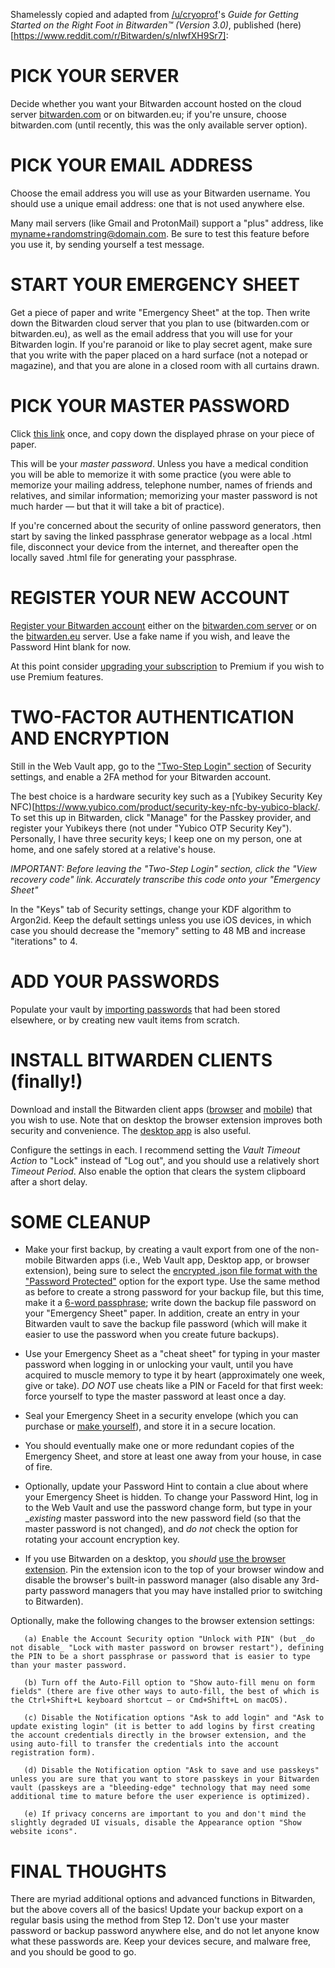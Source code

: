 Shamelessly copied and adapted from [/u/cryoprof](https://www.reddit.com/user/cryoprof/)'s _Guide for Getting Started on the Right Foot in Bitwarden™ (Version 3.0)_, published (here)[https://www.reddit.com/r/Bitwarden/s/nIwfXH9Sr7]:

# PICK YOUR SERVER

Decide whether you want your Bitwarden account hosted on the cloud server [bitwarden.com](https://vault.bitwarden.com) or on bitwarden.eu; if you're unsure, choose bitwarden.com (until recently, this was the only available server option).

# PICK YOUR EMAIL ADDRESS 

Choose the email address you will use as your Bitwarden username. You should use a unique email address: one that is not used anywhere else. 

Many mail servers (like Gmail and ProtonMail) support a "plus" address, like myname+randomstring@domain.com. Be sure to test this feature before you use it, by sending yourself a test message.

# START YOUR EMERGENCY SHEET

Get a piece of paper and write "Emergency Sheet" at the top. Then write down the Bitwarden cloud server that you plan to use (bitwarden.com or bitwarden.eu), as well as the email address that you will use for your Bitwarden login. If you're paranoid or like to play secret agent, make sure that you write with the paper placed on a hard surface (not a notepad or magazine), and that you are alone in a closed room with all curtains drawn.

# PICK YOUR MASTER PASSWORD

Click [this link](https://passhelp.github.io/generator/#phrase:4) once, and copy down the displayed phrase on your piece of paper. 

This will be your _master password_. Unless you have a medical condition you will be able to memorize it with some practice (you were able to memorize your mailing address, telephone number, names of friends and relatives, and similar information; memorizing your master password is not much harder — but  that it will take a bit of practice). 

If you're concerned about the security of online password generators, then start by saving the linked passphrase generator webpage as a local .html file, disconnect your device from the internet, and thereafter open the locally saved .html file for generating your passphrase.

# REGISTER YOUR NEW ACCOUNT

[Register your Bitwarden account](https://bitwarden.com/help/create-bitwarden-account/) either on the [bitwarden.com server](https://vault.bitwarden.com) or on the [bitwarden.eu](https://vault.bitwarden.eu) server. Use a fake name if you wish, and leave the Password Hint blank for now.

 At this point consider [upgrading your subscription](https://bitwarden.com/go/start-premium/) to Premium if you wish to use Premium features.

# TWO-FACTOR AUTHENTICATION AND ENCRYPTION

Still in the Web Vault app, go to the ["Two-Step Login" section](https://vault.bitwarden.com/#/settings/security/two-factor) of Security settings, and enable a 2FA method for your Bitwarden account. 

The best choice is a hardware security key such as a [Yubikey Security Key NFC)[https://www.yubico.com/product/security-key-nfc-by-yubico-black/.  To set this up in Bitwarden, click "Manage" for the Passkey provider, and register your Yubikeys there (not under "Yubico OTP Security Key"). Personally, I have three security keys; I keep one on my person, one at home, and one safely stored at a relative's house.

*IMPORTANT: Before leaving the "Two-Step Login" section, click the "View recovery code" link. Accurately transcribe this code onto your "Emergency Sheet"* 

In the "Keys" tab of Security settings, change your KDF algorithm to Argon2id. Keep the default settings unless you use iOS devices, in which case you should decrease the "memory" setting to 48 MB and increase "iterations" to 4.

# ADD YOUR PASSWORDS

Populate your vault by [importing passwords](https://bitwarden.com/help/import-data/) that had been stored elsewhere, or by creating new vault items from scratch.

# INSTALL BITWARDEN CLIENTS (finally!)

Download and install the Bitwarden client apps ([browser](https://bitwarden.com/help/getting-started-browserext/) and [mobile](https://bitwarden.com/help/getting-started-mobile/)) that you wish to use. Note that on desktop the browser extension improves both security and convenience. The [desktop app](https://bitwarden.com/help/getting-started-desktop/) is also useful.

Configure the settings in each. I recommend setting the _Vault Timeout Action_ to "Lock" instead of "Log out", and you should use a relatively short _Timeout Period_. Also enable the option that clears the system clipboard after a short delay.


# SOME CLEANUP

* Make your first backup, by creating a vault export from one of the non-mobile Bitwarden apps (i.e., Web Vault app, Desktop app, or browser extension), being sure to select the [encrypted .json file format with the "Password Protected"](https://bitwarden.com/help/encrypted-export/#create-an-encrypted-export) option for the export type. Use the same method as before to create a strong password for your backup file, but this time, make it a [6-word passphrase](https://passhelp.github.io/generator/#phrase:6); write down the backup file password on your "Emergency Sheet" paper. In addition, create an entry in your Bitwarden vault to save the backup file password (which will make it easier to use the password when you create future backups).

* Use your Emergency Sheet as a "cheat sheet" for typing in your master password when logging in or unlocking your vault, until you have acquired to muscle memory to type it by heart (approximately one week, give or take). _DO NOT_ use cheats like a PIN or FaceId for that first week: force yourself to type the master password at least once a day.

* Seal your Emergency Sheet in a security envelope (which you can purchase or [make yourself](https://passwordbits.com/emergency-sheet-envelope/)), and store it in a secure location. 

* You should eventually make one or more redundant copies of the Emergency Sheet, and store at least one away from your house, in case of fire.

* Optionally, update your Password Hint to contain a clue about where your Emergency Sheet is hidden. To change your Password Hint, log in to the Web Vault and use the password change form, but type in your __existing_ master password into the new password field (so that the master password is not changed), and _do not_ check the option for rotating your account encryption key.

* If you use Bitwarden on a desktop, you _should_ [use the browser extension](https://bitwarden.com/help/getting-started-browserext/). Pin the extension icon to the top of your browser window and disable the browser's built-in password manager (also disable any 3rd-party password managers that you may have installed prior to switching to Bitwarden). 

Optionally, make the following changes to the browser extension settings:

       (a) Enable the Account Security option "Unlock with PIN" (but _do not disable_ "Lock with master password on browser restart"), defining the PIN to be a short passphrase or password that is easier to type than your master password.

       (b) Turn off the Auto-Fill option to "Show auto-fill menu on form fields" (there are five other ways to auto-fill, the best of which is the Ctrl+Shift+L keyboard shortcut — or Cmd+Shift+L on macOS).

       (c) Disable the Notification options "Ask to add login" and "Ask to update existing login" (it is better to add logins by first creating the account credentials directly in the browser extension, and the using auto-fill to transfer the credentials into the account registration form).

       (d) Disable the Notification option "Ask to save and use passkeys" unless you are sure that you want to store passkeys in your Bitwarden vault (passkeys are a "bleeding-edge" technology that may need some additional time to mature before the user experience is optimized).

       (e) If privacy concerns are important to you and don't mind the slightly degraded UI visuals, disable the Appearance option "Show website icons".

# FINAL THOUGHTS

There are myriad additional options and advanced functions in Bitwarden, but the above covers all of the basics! Update your backup export on a regular basis using the method from Step 12. Don't use your master password or backup password anywhere else, and do not let anyone know what these passwords are. Keep your devices secure, and malware free, and you should be good to go. 
